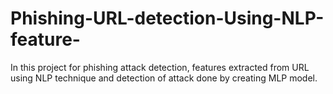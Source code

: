 # Phishing-URL-detection-Using-NLP-feature-
In this project for phishing attack detection, features extracted from URL using NLP technique and detection of attack done by creating MLP model.
